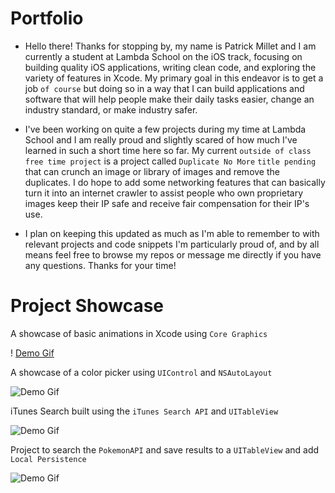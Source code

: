 # Portfolio

* Hello there! Thanks for stopping by, my name is Patrick Millet and I am currently a student at Lambda School on the iOS track, focusing on building quality iOS applications, writing clean code, and exploring the variety of features in Xcode. My primary goal in this endeavor is to get a job `of course` but doing so in a way that I can build applications and software that will help people make their daily tasks easier, change an industry standard, or make industry safer. 


* I've been working on quite a few projects during my time at Lambda School and I am really proud and slightly scared of how much I've learned in such a short time here so far. My current `outside of class free time project` is a project called `Duplicate No More` `title pending` that can crunch an image or library of images and remove the duplicates. I do hope to add some networking features that can basically turn it into an internet crawler to assist people who own proprietary images keep their IP safe and receive fair compensation for their IP's use. 


* I plan on keeping this updated as much as I'm able to remember to with relevant projects and code snippets I'm particularly proud of, and by all means feel free to browse my repos or message me directly if you have any questions. Thanks for your time! 

# Project Showcase

A showcase of basic animations in Xcode using `Core Graphics`

! [Demo Gif](https://giphy.com/gifs/fwhsl0LVxGonkzmj7X)

A showcase of a color picker using `UIControl` and `NSAutoLayout`

![Demo Gif](https://giphy.com/gifs/UtDQcNpbaOU1M8whZ3)

iTunes Search built using the `iTunes Search API` and `UITableView`

![Demo Gif](https://giphy.com/gifs/jp1oBE6Ec2zknA3msq)

Project to search the `PokemonAPI`  and save results to a `UITableView` and add `Local Persistence` 

![Demo Gif](https://giphy.com/gifs/iDmnuGfxDlDn3rEVqT)

